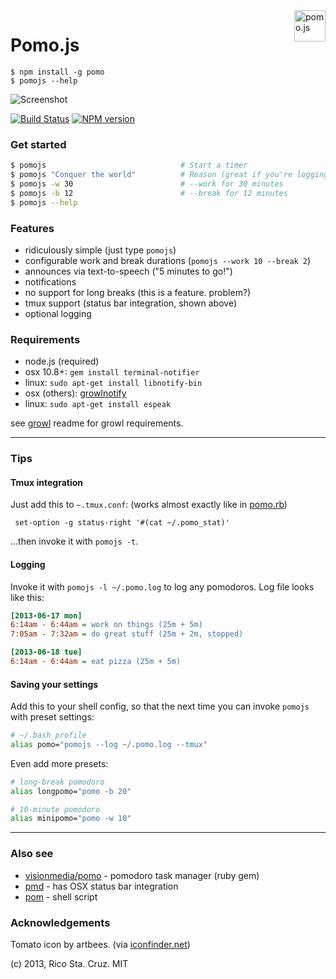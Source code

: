 <img src='http://rstacruz.github.io/pomo.js/tomato.png' align='right' alt='pomo.js' width='50' height='50' />

# Pomo.js

```
$ npm install -g pomo
$ pomojs --help
```

![Screenshot](http://rstacruz.github.io/pomo.js/screenshot.png)

[![Build Status](https://travis-ci.org/rstacruz/pomo.js.png?branch=master)](https://travis-ci.org/rstacruz/pomo.js) [![NPM version](https://badge.fury.io/js/pomo.png)](http://badge.fury.io/js/pomo)

### Get started

``` sh
$ pomojs                              # Start a timer
$ pomojs "Conquer the world"          # Reason (great if you're logging)
$ pomojs -w 30                        # --work for 30 minutes
$ pomojs -b 12                        # --break for 12 minutes
$ pomojs --help
```

### Features

 * ridiculously simple (just type `pomojs`)
 * configurable work and break durations (`pomojs --work 10 --break 2`)
 * announces via text-to-speech ("5 minutes to go!")
 * notifications
 * no support for long breaks (this is a feature. problem?)
 * tmux support (status bar integration, shown above)
 * optional logging

### Requirements

 * node.js (required)
 * osx 10.8+: `gem install terminal-notifier`
 * linux: `sudo apt-get install libnotify-bin`
 * osx (others): [growlnotify]
 * linux: `sudo apt-get install espeak`

see [growl] readme for growl requirements.

----

### Tips

#### Tmux integration

Just add this to `~.tmux.conf`: (works almost exactly like in [pomo.rb][pomo-tmux])

     set-option -g status-right '#(cat ~/.pomo_stat)'

...then invoke it with `pomojs -t`.

#### Logging

Invoke it with `pomojs -l ~/.pomo.log` to log any pomodoros. Log file looks like 
this:

``` ini
[2013-06-17 mon]
6:14am - 6:44am = work on things (25m + 5m)
7:05am - 7:32am = do great stuff (25m + 2m, stopped)

[2013-06-18 tue]
6:14am - 6:44am = eat pizza (25m + 5m)
```

#### Saving your settings

Add this to your shell config, so that the next time you can invoke `pomojs` 
with preset settings:

``` sh
# ~/.bash_profile
alias pomo="pomojs --log ~/.pomo.log --tmux"
```

Even add more presets:

``` sh
# long-break pomodoro
alias longpomo="pomo -b 20"

# 10-minute pomodoro
alias minipomo="pomo -w 10"
```

-----

### Also see

 * [visionmedia/pomo] - pomodoro task manager (ruby gem)
 * [pmd] - has OSX status bar integration
 * [pom] - shell script

### Acknowledgements

Tomato icon by artbees. (via [iconfinder.net][icon])

(c) 2013, Rico Sta. Cruz. MIT

[visionmedia/pomo]: https://github.com/visionmedia/pomo
[pmd]: http://me.dt.in.th/page/pmd
[pom]: https://github.com/tobym/pom
[pomo-tmux]: https://github.com/visionmedia/pomo#tmux-status-bar-integration
[icon]: http://www.iconfinder.com/icondetails/56019/128/tomato_vegetable_icon
[growl]: https://npmjs.org/package/growl
[growlnotify]: http://growl.info/downloads
